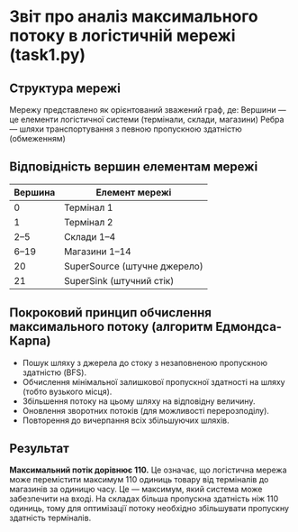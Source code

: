 # Звіт про аналіз максимального потоку в логістичній мережі (task1.py)

## Структура мережі
Мережу представлено як орієнтований зважений граф, де:
  Вершини — це елементи логістичної системи (термінали, склади, магазини)
  Ребра — шляхи транспортування з певною пропускною здатністю (обмеженням)

## Відповідність вершин елементам мережі
| Вершина | Елемент мережі               |
| ------- | ---------------------------- |
| 0       | Термінал 1                   |
| 1       | Термінал 2                   |
| 2–5     | Склади 1–4                   |
| 6–19    | Магазини 1–14                |
| 20      | SuperSource (штучне джерело) |
| 21      | SuperSink (штучний стік)     |

## Покроковий принцип обчислення максимального потоку (алгоритм Едмондса-Карпа)
 - Пошук шляху з джерела до стоку з незаповненою пропускною здатністю (BFS).
 - Обчислення мінімальної залишкової пропускної здатності на шляху (тобто вузького місця).
 - Збільшення потоку на цьому шляху на відповідну величину.
 - Оновлення зворотних потоків (для можливості перерозподілу).
 - Повторення до вичерпання всіх збільшуючих шляхів.

## Результат
**Максимальний потік дорівнює 110.** Це означає, що логістична мережа може перемістити максимум 110 одиниць товару від терміналів до магазинів за одиницю часу. Це — максимум, який система може забезпечити на вході.
На складах більша пропускна здатність ніж 110 одиниць, тому для оптимізації потоку необхідно збільшувати пропускну здатність терміналів.
